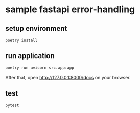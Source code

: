 # sample fastapi error-handling

## setup environment

```shell script
poetry install
```

## run application

```shell script
poetry run uvicorn src.app:app
```

After that, open http://127.0.0.1:8000/docs on your browser.

## test

```shell script
pytest
```
